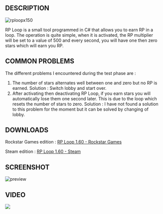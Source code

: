 ## DESCRIPTION
![rploopx150](https://user-images.githubusercontent.com/105000222/173240289-8c232a22-b0e9-467e-a1c5-07154414e819.png)

RP Loop is a small tool programmed in C# that allows you to earn RP in a loop. The operation is quite simple, when it is activated, the RP multiplier will be set to a value of 500 and every second, you will have one then zero stars which will earn you RP.
## COMMON PROBLEMS
The different problems I encountered during the test phase are :

 1. The number of stars alternates well between one and zero but no RP is earned.
 Solution : Switch lobby and start over.
 3. After activating then deactivating RP Loop, if you earn stars you will automatically lose them one second later. This is due to the loop which resets the number of stars to zero.
 Solution : I have not found a solution to this problem for the moment but it can be solved by changing of lobby.
## DOWNLOADS
Rockstar Games edition :
[RP Loop 1.60 - Rockstar Games](https://github.com/tiptoppp/RP-Loop/releases/tag/1.60R)

Steam edition :
[RP Loop 1.60 - Steam](https://github.com/tiptoppp/RP-Loop/releases/tag/1.60S)
## SCREENSHOT
![preview](https://user-images.githubusercontent.com/105000222/168490970-ecdcd309-aaeb-446b-a6ea-b19b2f3685f0.PNG)
 ## VIDEO
[![](https://user-images.githubusercontent.com/105000222/173208230-2f217aad-378a-49f1-a075-c0b3c10826d2.png)](https://www.youtube.com/watch?v=otCpY1jHV6I)
